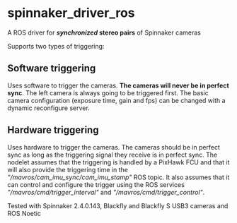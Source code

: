 # spinnaker_driver_ros

A ROS driver for ***synchronized* stereo pairs** of Spinnaker cameras

Supports two types of triggering:

## Software triggering

Uses software to trigger the cameras. **The cameras will never be in perfect sync**. The left camera is always going to be triggered first. The basic camera configuration (exposure time, gain and fps) can be changed with a dynamic reconfigure server.

## Hardware triggering

Uses hardware to trigger the cameras. The cameras should be in perfect sync as long as the triggering signal they receive is in perfect sync. The nodelet assumes that the triggering is handled by a PixHawk FCU and that it will also provide the triggering time in the *"/mavros/cam_imu_sync/cam_imu_stamp"* ROS topic. It also assumes that it can control and configure the trigger using the ROS services *"/mavros/cmd/trigger_interval"* and *"/mavros/cmd/trigger_control"*.

Tested with Spinnaker 2.4.0.143, Blackfly and Blackfly S USB3 cameras and ROS Noetic
